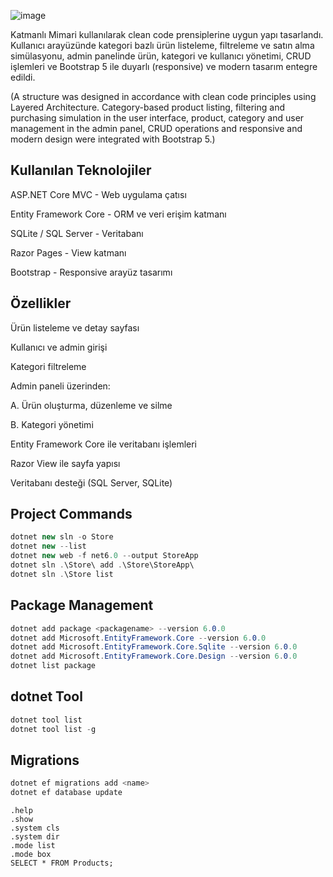 


![image](https://github.com/user-attachments/assets/4b1b06a6-75a3-4734-9c40-642072fa2451)


Katmanlı Mimari kullanılarak clean code prensiplerine uygun yapı tasarlandı. Kullanıcı arayüzünde kategori bazlı ürün listeleme, filtreleme ve satın alma simülasyonu, admin panelinde ürün, kategori ve kullanıcı yönetimi, CRUD işlemleri ve Bootstrap 5 ile duyarlı (responsive) ve modern tasarım entegre edildi.

(A structure was designed in accordance with clean code principles using Layered Architecture. Category-based product listing, filtering and purchasing simulation in the user interface, product, category and user management in the admin panel, CRUD operations and responsive and modern design were integrated with Bootstrap 5.)


## Kullanılan Teknolojiler

ASP.NET Core MVC -	Web uygulama çatısı

Entity Framework Core -	ORM ve veri erişim katmanı

SQLite / SQL Server -	Veritabanı

Razor Pages -	View katmanı

Bootstrap -	Responsive arayüz tasarımı

## Özellikler

Ürün listeleme ve detay sayfası

 Kullanıcı ve admin girişi

 Kategori filtreleme

 Admin paneli üzerinden:
 
   A. Ürün oluşturma, düzenleme ve silme
   
   B. Kategori yönetimi
   
  Entity Framework Core ile veritabanı işlemleri
  
  Razor View ile sayfa yapısı

  Veritabanı desteği (SQL Server, SQLite)
  

## Project Commands
```csharp
dotnet new sln -o Store
dotnet new --list
dotnet new web -f net6.0 --output StoreApp
dotnet sln .\Store\ add .\Store\StoreApp\
dotnet sln .\Store list
```

## Package Management
```csharp
dotnet add package <packagename> --version 6.0.0
dotnet add Microsoft.EntityFramework.Core --version 6.0.0
dotnet add Microsoft.EntityFramework.Core.Sqlite --version 6.0.0
dotnet add Microsoft.EntityFramework.Core.Design --version 6.0.0
dotnet list package
```

## dotnet Tool
```csharp
dotnet tool list
dotnet tool list -g
```

## Migrations
```csharp
dotnet ef migrations add <name>
dotnet ef database update
```

```sqlite
.help
.show
.system cls
.system dir
.mode list
.mode box
SELECT * FROM Products;
```
